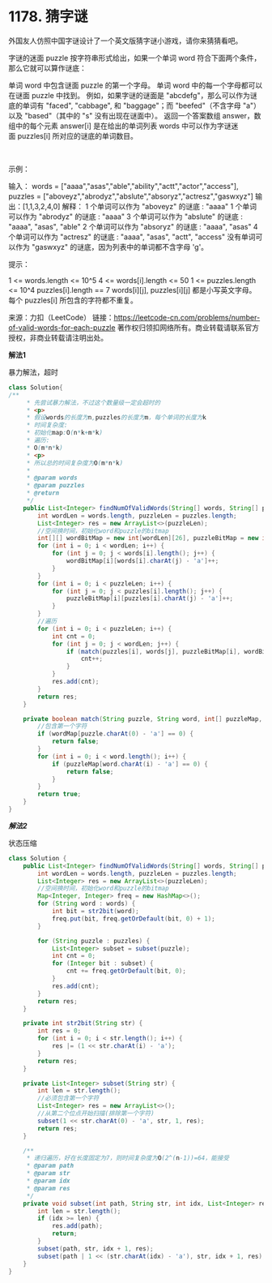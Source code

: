# 1178. 猜字谜
外国友人仿照中国字谜设计了一个英文版猜字谜小游戏，请你来猜猜看吧。

字谜的迷面 puzzle 按字符串形式给出，如果一个单词 word 符合下面两个条件，那么它就可以算作谜底：

单词 word 中包含谜面 puzzle 的第一个字母。
单词 word 中的每一个字母都可以在谜面 puzzle 中找到。
例如，如果字谜的谜面是 "abcdefg"，那么可以作为谜底的单词有 "faced", "cabbage", 和 "baggage"；而 "beefed"（不含字母 "a"）以及 "based"（其中的 "s" 没有出现在谜面中）。
返回一个答案数组 answer，数组中的每个元素 answer[i] 是在给出的单词列表 words 中可以作为字谜迷面 puzzles[i] 所对应的谜底的单词数目。

 

示例：

输入：
words = ["aaaa","asas","able","ability","actt","actor","access"],
puzzles = ["aboveyz","abrodyz","abslute","absoryz","actresz","gaswxyz"]
输出：[1,1,3,2,4,0]
解释：
1 个单词可以作为 "aboveyz" 的谜底 : "aaaa"
1 个单词可以作为 "abrodyz" 的谜底 : "aaaa"
3 个单词可以作为 "abslute" 的谜底 : "aaaa", "asas", "able"
2 个单词可以作为 "absoryz" 的谜底 : "aaaa", "asas"
4 个单词可以作为 "actresz" 的谜底 : "aaaa", "asas", "actt", "access"
没有单词可以作为 "gaswxyz" 的谜底，因为列表中的单词都不含字母 'g'。


提示：

1 <= words.length <= 10^5
4 <= words[i].length <= 50
1 <= puzzles.length <= 10^4
puzzles[i].length == 7
words[i][j], puzzles[i][j] 都是小写英文字母。
每个 puzzles[i] 所包含的字符都不重复。

来源：力扣（LeetCode）
链接：https://leetcode-cn.com/problems/number-of-valid-words-for-each-puzzle
著作权归领扣网络所有。商业转载请联系官方授权，非商业转载请注明出处。

**解法1**

暴力解法，超时
```java
class Solution{
/**
     * 先尝试暴力解法，不过这个数量级一定会超时的
     * <p>
     * 假设words的长度为n,puzzles的长度为m，每个单词的长度为k
     * 时间复杂度:
     * 初始化map:O(n*k+m*k)
     * 遍历:
     * O(m*n*k)
     * <p>
     * 所以总的时间复杂度为O(m*n*k)
     *
     * @param words
     * @param puzzles
     * @return
     */
    public List<Integer> findNumOfValidWords(String[] words, String[] puzzles) {
        int wordLen = words.length, puzzleLen = puzzles.length;
        List<Integer> res = new ArrayList<>(puzzleLen);
        //空间换时间，初始化word和puzzle的bitmap
        int[][] wordBitMap = new int[wordLen][26], puzzleBitMap = new int[puzzleLen][26];
        for (int i = 0; i < wordLen; i++) {
            for (int j = 0; j < words[i].length(); j++) {
                wordBitMap[i][words[i].charAt(j) - 'a']++;
            }
        }
        for (int i = 0; i < puzzleLen; i++) {
            for (int j = 0; j < puzzles[i].length(); j++) {
                puzzleBitMap[i][puzzles[i].charAt(j) - 'a']++;
            }
        }
        //遍历
        for (int i = 0; i < puzzleLen; i++) {
            int cnt = 0;
            for (int j = 0; j < wordLen; j++) {
                if (match(puzzles[i], words[j], puzzleBitMap[i], wordBitMap[j])) {
                    cnt++;
                }
            }
            res.add(cnt);
        }
        return res;
    }

    private boolean match(String puzzle, String word, int[] puzzleMap, int[] wordMap) {
        //包含第一个字符
        if (wordMap[puzzle.charAt(0) - 'a'] == 0) {
            return false;
        }
        for (int i = 0; i < word.length(); i++) {
            if (puzzleMap[word.charAt(i) - 'a'] == 0) {
                return false;
            }
        }
        return true;
    }
}

```

***解法2***

状态压缩
```java
class Solution {
    public List<Integer> findNumOfValidWords(String[] words, String[] puzzles) {
        int wordLen = words.length, puzzleLen = puzzles.length;
        List<Integer> res = new ArrayList<>(puzzleLen);
        //空间换时间，初始化word和puzzle的bitmap
        Map<Integer, Integer> freq = new HashMap<>();
        for (String word : words) {
            int bit = str2bit(word);
            freq.put(bit, freq.getOrDefault(bit, 0) + 1);
        }

        for (String puzzle : puzzles) {
            List<Integer> subset = subset(puzzle);
            int cnt = 0;
            for (Integer bit : subset) {
                cnt += freq.getOrDefault(bit, 0);
            }
            res.add(cnt);
        }
        return res;
    }

    private int str2bit(String str) {
        int res = 0;
        for (int i = 0; i < str.length(); i++) {
            res |= (1 << str.charAt(i) - 'a');
        }
        return res;
    }

    private List<Integer> subset(String str) {
        int len = str.length();
        //必须包含第一个字符
        List<Integer> res = new ArrayList<>();
        //从第二个位点开始扫描(排除第一个字符)
        subset(1 << str.charAt(0) - 'a', str, 1, res);
        return res;
    }

    /**
     * 递归遍历，好在长度固定为7，则时间复杂度为O(2^(n-1))=64，能接受
     * @param path
     * @param str
     * @param idx
     * @param res
     */
    private void subset(int path, String str, int idx, List<Integer> res) {
        int len = str.length();
        if (idx >= len) {
            res.add(path);
            return;
        }
        subset(path, str, idx + 1, res);
        subset(path | 1 << (str.charAt(idx) - 'a'), str, idx + 1, res);
    }
}
```
